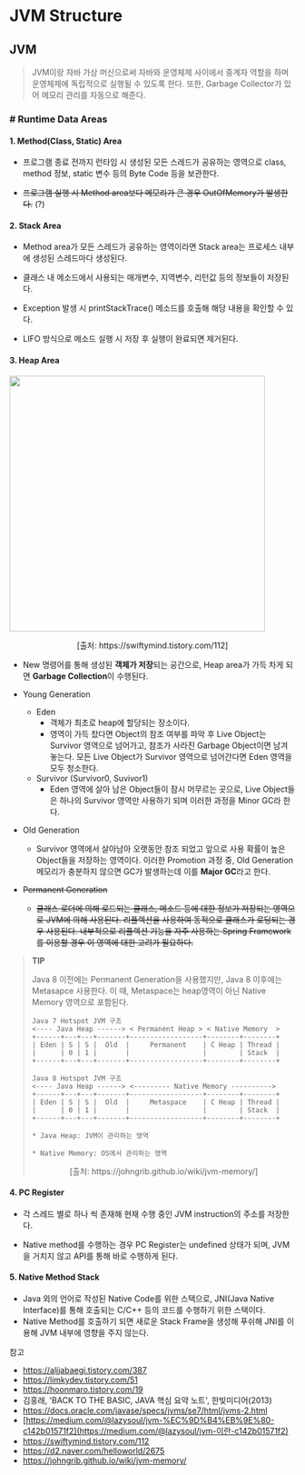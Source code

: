 # JVM Structure

## JVM

> JVM이랑 자바 가상 머신으로써 자바와 운영체제 사이에서 중계자 역할을 하며 운영체제에 독립적으로 실행될 수 있도록 한다. 또한, Garbage Collector가 있어 메모리 관리를 자동으로 해준다.



### **# Runtime Data Areas**

#### 1. Method(Class, Static) Area

- 프로그램 종료 전까지 런타임 시 생성된 모든 스레드가 공유하는 영역으로 class, method 정보, static 변수 등의 Byte Code 등을 보관한다.

- ~~프로그램 실행 시 Method area보다 메모리가 큰 경우 OutOfMemory가 발생한다.~~ (?)

  

#### 2. **Stack Area**

- Method area가 모든 스레드가 공유하는 영역이라면 Stack area는 프로세스 내부에 생성된 스레드마다 생성된다. 

- 클래스 내 메소드에서 사용되는 매개변수, 지역변수, 리턴값 등의 정보들이 저장된다.

- Exception 발생 시 printStackTrace() 메소드를 호출해 해당 내용을 확인할 수 있다.

- LIFO 방식으로 메소드 실행 시 저장 후 실행이 완료되면 제거된다.

  

#### 3. **Heap Area**

<img src='https://t1.daumcdn.net/cfile/tistory/995811375C76841D02' width=450 align='center'>

<p align='center'>[출처:  https://swiftymind.tistory.com/112]</p>

- New 명령어를 통해 생성된 **객체가 저장**되는 공간으로, Heap area가 가득 차게 되면 **Garbage Collection**이 수행된다.
- Young Generation

  - Eden
    - 객체가 최초로 heap에 할당되는 장소이다. 
    - 영역이 가득 찼다면 Object의 참조 여부를 파악 후 Live Object는 Survivor 영역으로 넘어가고, 참조가 사라진 Garbage Object이면 남겨 놓는다. 모든 Live Object가 Survivor 영역으로 넘어간다면 Eden 영역을 모두 청소한다.
  - Survivor (Survivor0, Suvivor1)
    - Eden 영역에 살아 남은 Object들이 잠시 머무르는 곳으로, Live Object들은 하나의 Survivor 영역만 사용하기 되며 이러한 과정을 Minor GC라 한다.
- Old Generation
  - Survivor 영역에서 살아남아 오랫동안 참조 되었고 앞으로 사용 확률이 높은 Object들을 저장하는 영역이다. 이러한 Promotion 과정 중, Old Generation 메모리가 충분하지 않으면 GC가 발생하는데 이를 **Major GC**라고 한다.
- ~~Permanent Generation~~
  - ~~클래스 로더에 의해 로드되는 클래스, 메소드 등에 대한 정보가 저장되는 영역으로 JVM에 의해 사용된다. 리플렉션을 사용하여 동적으로 클래스가 로딩되는 경우 사용된다. 내부적으로 리플렉션 기능을 자주 사용하는 Spring Framework를 이용할 경우 이 영역에 대한 고려가 필요하다.~~

> **TIP**
>
> Java 8 이전에는 Permanent Generation을 사용했지만, Java 8 이후에는 Metasapce 사용한다. 이 때, Metaspace는 heap영역이 아닌 Native Memory 영역으로 포함된다.
>
> ```
> Java 7 Hotspot JVM 구조
> <---- Java Heap ------> < Permanent Heap > < Native Memory  >
> +------+---+---+-------+------------------+--------+--------+
> | Eden | S | S |  Old  |     Permanent    | C Heap | Thread |
> |      | 0 | 1 |       |                  |        | Stack  |
> +------+---+---+-------+------------------+--------+--------+
> ```
>
> ```
> Java 8 Hotspot JVM 구조
> <---- Java Heap ------> <--------- Native Memory ---------->
> +------+---+---+-------+------------------+--------+--------+
> | Eden | S | S |  Old  |     Metaspace    | C Heap | Thread |
> |      | 0 | 1 |       |                  |        | Stack  |
> +------+---+---+-------+------------------+--------+--------+
> 
> * Java Heap: JVM이 관리하는 영역
> 
> * Native Memory: OS에서 관리하는 영역
> ```
>
> <p align='center'>[출처: https://johngrib.github.io/wiki/jvm-memory/]</p>



#### 4. **PC Register**

- 각 스레드 별로 하나 씩 존재해 현재 수행 중인 JVM instruction의 주소를 저장한다.

- Native method를 수행하는 경우 PC Register는 undefined 상태가 되며, JVM을 거치지 않고 API를 통해 바로 수행하게 된다.

  

#### 5. **Native Method Stack**

- Java 외의 언어로 작성된 Native Code를 위한 스택으로, JNI(Java Native Interface)를 통해 호출되는 C/C++ 등의 코드를 수행하기 위한 스택이다.
- Native Method를 호출하기 되면 새로운 Stack Frame을 생성해 푸쉬해 JNI를 이용해 JVM 내부에 영향을 주지 않는다.





참고

* https://aljjabaegi.tistory.com/387
* https://limkydev.tistory.com/51
* https://hoonmaro.tistory.com/19
* 김홍래, 'BACK TO THE BASIC, JAVA 핵심 요약 노트', 한빛미디어(2013)
* https://docs.oracle.com/javase/specs/jvms/se7/html/jvms-2.html
* [https://medium.com/@lazysoul/jvm-%EC%9D%B4%EB%9E%80-c142b01571f2](https://medium.com/@lazysoul/jvm-이란-c142b01571f2)
* https://swiftymind.tistory.com/112
* https://d2.naver.com/helloworld/2675
* https://johngrib.github.io/wiki/jvm-memory/

